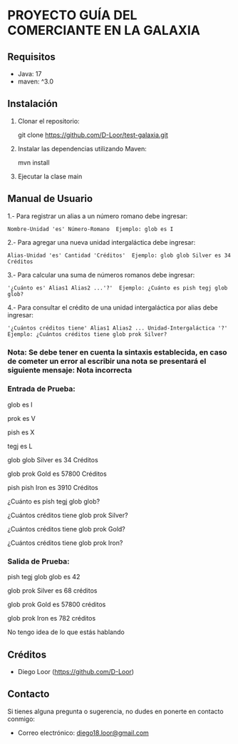 # PROYECTO GUÍA DEL COMERCIANTE EN LA GALAXIA

## Requisitos

- Java: 17
- maven: ^3.0

## Instalación

1. Clonar el repositorio:

	git clone https://github.com/D-Loor/test-galaxia.git

2. Instalar las dependencias utilizando Maven:

	mvn install

3. Ejecutar la clase main

## Manual de Usuario

1.- Para registrar un alias a un número romano debe ingresar:

    Nombre-Unidad 'es' Número-Romano  Ejemplo: glob es I
    
2.- Para agregar una nueva unidad intergaláctica debe ingresar:

    Alias-Unidad 'es' Cantidad 'Créditos'  Ejemplo: glob glob Silver es 34 Créditos
    
3.- Para calcular una suma de números romanos debe ingresar:

    '¿Cuánto es' Alias1 Alias2 ...'?'  Ejemplo: ¿Cuánto es pish tegj glob glob?
    
4.- Para consultar el crédito de una unidad intergaláctica por alias debe ingresar:

    '¿Cuántos créditos tiene' Alias1 Alias2 ... Unidad-Intergaláctica '?'
    Ejemplo: ¿Cuántos créditos tiene glob prok Silver?
                
### Nota: Se debe tener en cuenta la sintaxis establecida, en caso de cometer un error al escribir una nota se presentará el siguiente mensaje: Nota incorrecta

### Entrada de Prueba:
glob es I

prok es V

pish es X

tegj es L

glob glob Silver es 34 Créditos

glob prok Gold es 57800 Créditos

pish pish Iron es 3910 Créditos

¿Cuánto es pish tegj glob glob?

¿Cuántos créditos tiene glob prok Silver?

¿Cuántos créditos tiene glob prok Gold?

¿Cuántos créditos tiene glob prok Iron?

### Salida de Prueba:
pish tegj glob glob es 42

glob prok Silver es 68 créditos

glob prok Gold es 57800 créditos

glob prok Iron es 782 créditos

No tengo idea de lo que estás hablando

## Créditos

- Diego Loor (https://github.com/D-Loor)

## Contacto

Si tienes alguna pregunta o sugerencia, no dudes en ponerte en contacto conmigo:

- Correo electrónico: diego18.loor@gmail.com
